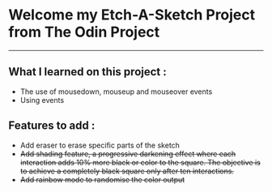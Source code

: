 # Welcome my Etch-A-Sketch Project from The Odin Project

---

## What I learned on this project :

- The use of mousedown, mouseup and mouseover events
- Using events

## Features to add :

- Add eraser to erase specific parts of the sketch
- ~~Add shading feature, a progressive darkening effect where each interaction adds 10% more black or color to the square. The objective is to achieve a completely black square only after ten interactions.~~
- ~~Add rainbow mode to randomise the color output~~
